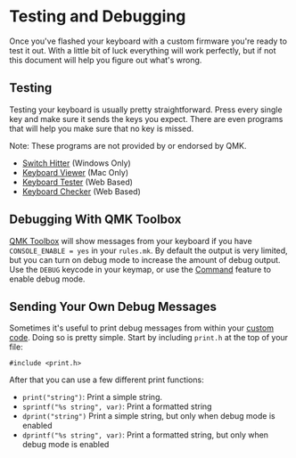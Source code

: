 # Testing and Debugging

Once you've flashed your keyboard with a custom firmware you're ready to test it out. With a little bit of luck everything will work perfectly, but if not this document will help you figure out what's wrong.

## Testing

Testing your keyboard is usually pretty straightforward. Press every single key and make sure it sends the keys you expect. There are even programs that will help you make sure that no key is missed.

Note: These programs are not provided by or endorsed by QMK.

* [Switch Hitter](https://elitekeyboards.com/switchhitter.php) (Windows Only)
* [Keyboard Viewer](https://www.imore.com/how-use-keyboard-viewer-your-mac) (Mac Only)
* [Keyboard Tester](http://www.keyboardtester.com) (Web Based)
* [Keyboard Checker](http://keyboardchecker.com) (Web Based)

## Debugging With QMK Toolbox

[QMK Toolbox](https://github.com/qmk/qmk_toolbox) will show messages from your keyboard if you have `CONSOLE_ENABLE = yes` in your `rules.mk`. By default the output is very limited, but you can turn on debug mode to increase the amount of debug output. Use the `DEBUG` keycode in your keymap, or use the [Command](feature_command.md) feature to enable debug mode.

<!-- FIXME: Describe the debugging messages here. -->

## Sending Your Own Debug Messages

Sometimes it's useful to print debug messages from within your [custom code](custom_quantum_functions.md). Doing so is pretty simple. Start by including `print.h` at the top of your file:

    #include <print.h>

After that you can use a few different print functions:

* `print("string")`: Print a simple string.
* `sprintf("%s string", var)`: Print a formatted string
* `dprint("string")` Print a simple string, but only when debug mode is enabled
* `dprintf("%s string", var)`: Print a formatted string, but only when debug mode is enabled
